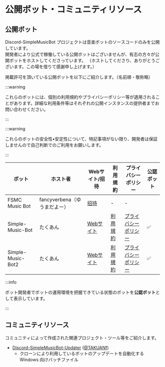 # 公開ボット・コミュニティリソース
## 公開ボット

Discord-SimpleMusicBot プロジェクトは音楽ボットのソースコードのみを公開しています。  
開発者により公式で稼働している公開ボットはございませんが、有志の方々が公開ボットをホストしてくださっています。
（ホストしてくださり、ありがとうございます。この場を借りて感謝申し上げます。）

掲載許可を頂いている公開ボットを以下にご紹介します。（名前順・敬称略）

:::warning

これらのボットには、個別の利用規約やプライバシーポリシー等が適用されることがあります。詳細な利用条件等はそれぞれの公開インスタンスの提供者までお問い合わせください。

:::

:::warning

これらのボットの安全性•安定性について、特記事項がない限り、開発者は保証しませんので自己判断でのご利用をお願いします。

:::

<div class="no-wrap-table">

|ボット|ホスト者|Webサイト/招待|利用規約|プライバシーポリシー|公認ボット|
|---|---|---|---|---|---|
|FSMC Music Bot|fancyverbena（ゆうまだよー）|[招待](https://discord.com/oauth2/authorize?client_id=1135918974945730670&permissions=3271680&integration_type=0&scope=bot+applications.commands)|-|-|
|Simple-Music-Bot|たくあん|[Webサイト](https://www.khserver.xyz/Simple-Music-Bot/)|[利用規約](https://www.khserver.xyz/Simple-Music-Bot/terms/)|[プライバシーポリシー](https://www.khserver.xyz/Simple-Music-Bot/privacy-policy/)|:white_check_mark:|
|Simple-Music-Bot2|たくあん|[Webサイト](https://www.khserver.xyz/Simple-Music-Bot/)|[利用規約](https://www.khserver.xyz/Simple-Music-Bot/terms/)|[プライバシーポリシー](https://www.khserver.xyz/Simple-Music-Bot/privacy-policy/)|:white_check_mark:|

</div>

:::info

ボット開発者でボットの運用環境を把握できている状態のボットを**公認ボット**として表示しています。

:::

## コミュニティリソース

コミュニティによって作成された関連プロジェクト・ツール等をご紹介します。

* [Discord-SimpleMusicBot-Updater](https://github.com/TAKUANf/Discord-SimpleMusicBot-Updater) ([@TAKUANf](https://github.com/TAKUANf))
  * クローンにより利用しているボットのアップデートを自動化する Windows 向けバッチファイル
